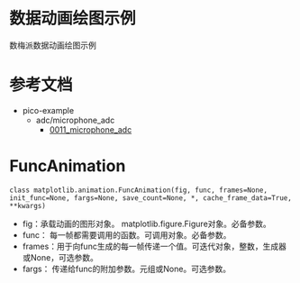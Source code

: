 # 数据动画绘图示例

数梅派数据动画绘图示例

# 参考文档

* pico-example
  * adc/microphone_adc
    * [0011_microphone_adc](refers/0011_microphone_adc)

# FuncAnimation

`class matplotlib.animation.FuncAnimation(fig, func, frames=None, init_func=None, fargs=None, save_count=None, *, cache_frame_data=True, **kwargs)`

* fig：承载动画的图形对象。 matplotlib.figure.Figure对象。必备参数。
* func： 每一帧都需要调用的函数。可调用对象。必备参数。
* frames：用于向func生成的每一帧传递一个值。可迭代对象，整数，生成器或None，可选参数。
* fargs： 传递给func的附加参数。元组或None。可选参数。
